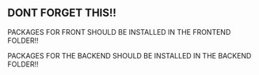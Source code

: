 ## DONT FORGET THIS!!

PACKAGES FOR FRONT SHOULD BE INSTALLED IN THE FRONTEND FOLDER!!

PACKAGES FOR THE BACKEND SHOULD BE INSTALLED IN THE BACKEND FOLDER!!
